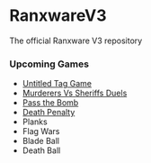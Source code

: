 # RanxwareV3
The official Ranxware V3 repository

### Upcoming Games
* [Untitled Tag Game](https://roblox.com/games/14044547200)
* [Murderers Vs Sheriffs Duels](https://roblox.com/games/12355337193)
* [Pass the Bomb](https://roblox.com/games/2961583129)
* [Death Penalty](https://roblox.com/games/15654981113)
* Planks
* Flag Wars
* Blade Ball
* Death Ball
